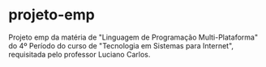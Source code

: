 # projeto-emp

Projeto emp da matéria de "Linguagem de Programação Multi-Plataforma" do 4º Período do curso de "Tecnologia em Sistemas para Internet", requisitada pelo professor Luciano Carlos.
